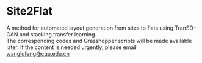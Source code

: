 # Site2Flat
A method for automated layout generation from sites to flats using TranSD-GAN and stacking transfer learning.\
The corresponding codes and Grasshopper scripts will be made available later. If the content is needed urgently, please email wanglufeng@cqu.edu.cn
